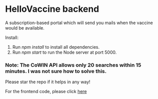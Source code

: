 # HelloVaccine backend

A subscription-based portal which will send you mails when the vaccine would be available.

Install:

1. Run _npm install_ to install all dependencies.
2. Run _npm start_ to run the Node server at port 5000.

### Note: The CoWIN API allows only 20 searches within 15 minutes. I was not sure how to solve this.

Please star the repo if it helps in any way!

For the frontend code, please click <a href="https://github.com/mehtaAnsh/HelloVaccine-frontend" target="_blank">here</a>
